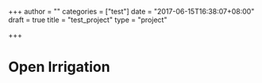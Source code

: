 +++
author = ""
categories = ["test"]
date = "2017-06-15T16:38:07+08:00"
draft = true
title = "test_project"
type = "project"

+++

# Open Irrigation